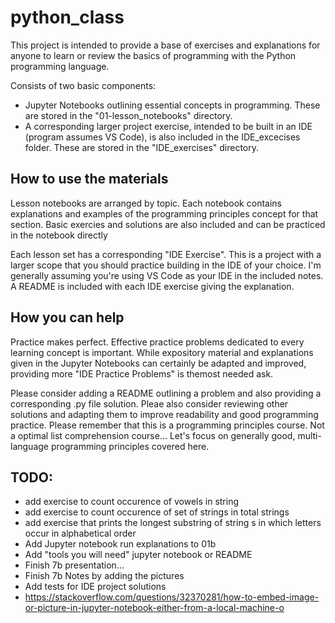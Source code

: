 # python_class

This project is intended to provide a base of exercises and explanations for anyone to learn or review the basics of programming with the Python programming language.

Consists of two basic components:
* Jupyter Notebooks outlining essential concepts in programming. These are stored in the "01-lesson_notebooks" directory.
* A corresponding larger project exercise, intended to be built in an IDE (program assumes VS Code), is also included in the IDE_excecises folder. These are stored in the "IDE_exercises" directory.

## How to use the materials
Lesson notebooks are arranged by topic. Each notebook contains explanations and examples of the programming principles concept for that section. Basic exercies and solutions are also included and can be practiced in the notebook directly

Each lesson set has a corresponding "IDE Exercise". This is a project with a larger scope that you should practice building in the IDE of your choice. I'm generally assuming you're using VS Code as your IDE in the included notes. A README is included with each IDE exercise giving the explanation.

## How you can help
Practice makes perfect. Effective practice problems dedicated to every learning concept is important. While expository material and explanations given in the Jupyter Notebooks can certainly be adapted and improved, providing more "IDE Practice Problems" is themost needed ask.

Please consider adding a README outlining a problem and also providing a corresponding .py file solution. Pleae also consider reviewing other solutions and adapting them to improve readability and good programming practice. Please remember that this is a programming principles course. Not a optimal list comprehension course... Let's focus on generally good, multi-language programming principles covered here.

## TODO:
* add exercise to count occurence of vowels in string
* add exercise to count occurence of set of strings in total strings
* add exercise that prints the longest substring of string s in which letters occur in alphabetical order
* Add Jupyter notebook run explanations to 01b
* Add "tools you will need" jupyter notebook or README
* Finish 7b presentation...
* Finish 7b Notes by adding the pictures
* Add tests for IDE project solutions
*   https://stackoverflow.com/questions/32370281/how-to-embed-image-or-picture-in-jupyter-notebook-either-from-a-local-machine-o

